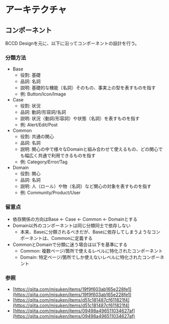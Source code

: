 # アーキテクチャ

## コンポーネント

BCCD Designを元に、以下に沿ってコンポーネントの設計を行う。

### 分類方法

- Base
  - 役割: 基礎
  - 品詞: 名詞
  - 説明: 基礎的な機能（名詞）そのもの、事実上の型を表すものを指す
  - 例: Button/Icon/Image
- Case
  - 役割: 状況
  - 品詞: 動詞/形容詞/名詞
  - 説明: 状況（動詞/形容詞）や状態（名詞）を表すものを指す
  - 例: Alert/Edit/Post
- Common
  - 役割: 共通の関心
  - 品詞: 名詞
  - 説明: 関心の中で様々なDomainと組み合わせて使えるもの、どの関心でも幅広く共通で利用できるものを指す
  - 例: Category/Error/Tag
- Domain
  - 役割: 関心
  - 品詞: 名詞
  - 説明: 人（ロール）や物（名詞）など関心の対象を表すものを指す
  - 例: Community/Product/User

### 留意点

- 依存関係の方向はBase <- Case <- Common <- Domainとする
- Domain以外のコンポーネントは同じ分類同士で依存しない
  - 本来、Baseに分類されるべきだが、Baseに依存してしまうようなコンポーネントは、Commonに定義する
- CommonとDomainで分類に迷う場合は以下を基準にする
  - Common: 複数ページ/箇所で使えるレベルに特化されたコンポーネント
  - Domain: 特定ページ/箇所でしか使えないレベルに特化されたコンポーネント

### 参照

- [https://qiita.com/misuken/items/19f9f603ab165e228fe1](https://qiita.com/misuken/items/19f9f603ab165e228fe1)
- [https://qiita.com/misuken/items/d51c181487cf611821f4](https://qiita.com/misuken/items/d51c181487cf611821f4)
- [https://qiita.com/misuken/items/09498a496511034627af](https://qiita.com/misuken/items/09498a496511034627af)
